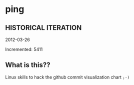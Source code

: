 # ping

## HISTORICAL ITERATION
2012-03-26

Incremented: 5411

## What is this?? 
Linux skills to hack the github commit visualization chart `;-)`
